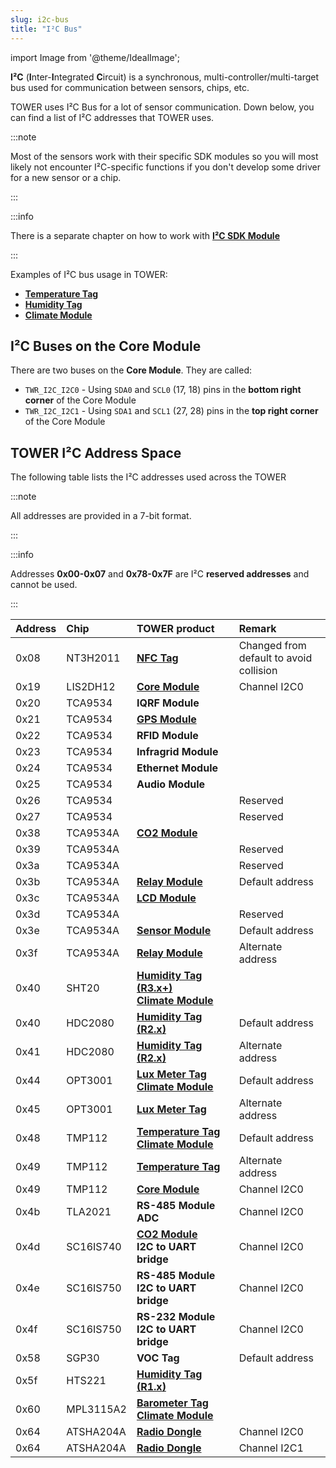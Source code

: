 ```yaml
---
slug: i2c-bus
title: "I²C Bus"
---
```

import Image from '@theme/IdealImage';

**I²C** (**I**nter-**I**ntegrated **C**ircuit) is a synchronous, multi-controller/multi-target bus used for communication between sensors, chips, etc.

TOWER uses I²C Bus for a lot of sensor communication. Down below, you can find a list of I²C addresses that TOWER uses.

:::note

Most of the sensors work with their specific SDK modules so you will most likely not encounter I²C-specific functions if you don't develop some driver for a new sensor or a chip.

:::

:::info

There is a separate chapter on how to work with [**I²C SDK Module**](../firmware-sdk/how-to/i2c-bus.md)

:::

Examples of I²C bus usage in TOWER:
- [**Temperature Tag**](../hardware-modules/about-temperature-tag.md)
- [**Humidity Tag**](../hardware-modules/about-humidity-tag.md)
- [**Climate Module**](../hardware-modules/about-climate-module.md)

## I²C Buses on the Core Module
There are two buses on the **Core Module**. They are called:

- `TWR_I2C_I2C0` - Using `SDA0` and `SCL0` (17, 18) pins in the **bottom right corner** of the Core Module
- `TWR_I2C_I2C1` - Using `SDA1` and `SCL1` (27, 28) pins in the **top right corner** of the Core Module

## TOWER I²C Address Space

The following table lists the I²C addresses used across the TOWER

:::note

  All addresses are provided in a 7-bit format.

:::

:::info

Addresses **0x00-0x07** and **0x78-0x7F** are I²C **reserved addresses** and cannot be used.

:::

| Address | Chip      | TOWER product                                                                                                                               | Remark                                  |
| :------ | :-------- | :------------------------------------------------------------------------------------------------------------------------------------------ | :-------------------------------------- |
| 0x08    | NT3H2011  | [**NFC Tag**](../hardware-modules/about-nfc-tag.md)                                                                                         | Changed from default to avoid collision |
| 0x19    | LIS2DH12  | [**Core Module**](../hardware-modules/about-core-module.md)                                                                                 | Channel I2C0                            |
| 0x20    | TCA9534   | **IQRF Module**                                                                                                                             |                                         |
| 0x21    | TCA9534   | [**GPS Module**](../hardware-modules/about-gps-module.md)                                                                                   |                                         |
| 0x22    | TCA9534   | **RFID Module**                                                                                                                             |                                         |
| 0x23    | TCA9534   | **Infragrid Module**                                                                                                                        |                                         |
| 0x24    | TCA9534   | **Ethernet Module**                                                                                                                         |                                         |
| 0x25    | TCA9534   | **Audio Module**                                                                                                                            |                                         |
| 0x26    | TCA9534   |                                                                                                                                             | Reserved                                |
| 0x27    | TCA9534   |                                                                                                                                             | Reserved                                |
| 0x38    | TCA9534A  | [**CO2 Module**](../hardware-modules/about-co2-module.md)                                                                                   |                                         |
| 0x39    | TCA9534A  |                                                                                                                                             | Reserved                                |
| 0x3a    | TCA9534A  |                                                                                                                                             | Reserved                                |
| 0x3b    | TCA9534A  | [**Relay Module**](../hardware-modules/about-relay-module.md)                                                                               | Default address                         |
| 0x3c    | TCA9534A  | [**LCD Module**](../hardware-modules/about-lcd-module.md)                                                                                   |                                         |
| 0x3d    | TCA9534A  |                                                                                                                                             | Reserved                                |
| 0x3e    | TCA9534A  | [**Sensor Module**](../hardware-modules/about-sensor-module.md)                                                                             | Default address                         |
| 0x3f    | TCA9534A  | [**Relay Module**](../hardware-modules/about-relay-module.md)                                                                               | Alternate address                       |
| 0x40    | SHT20     | [**Humidity Tag (R3.x+)**](../hardware-modules/about-humidity-tag.md)<br/>[**Climate Module**](../hardware-modules/about-climate-module.md) |                                         |
| 0x40    | HDC2080   | [**Humidity Tag (R2.x)**](../hardware-modules/about-humidity-tag.md)                                                                        | Default address                         |
| 0x41    | HDC2080   | [**Humidity Tag (R2.x)**](../hardware-modules/about-humidity-tag.md)                                                                        | Alternate address                       |
| 0x44    | OPT3001   | [**Lux Meter Tag**](../hardware-modules/about-lux-meter-tag.md)<br/>[**Climate Module**](../hardware-modules/about-climate-module.md)       | Default address                         |
| 0x45    | OPT3001   | [**Lux Meter Tag**](../hardware-modules/about-lux-meter-tag.md)                                                                             | Alternate address                       |
| 0x48    | TMP112    | [**Temperature Tag**](../hardware-modules/about-temperature-tag.md)<br/>[**Climate Module**](../hardware-modules/about-climate-module.md)   | Default address                         |
| 0x49    | TMP112    | [**Temperature Tag**](../hardware-modules/about-temperature-tag.md)                                                                         | Alternate address                       |
| 0x49    | TMP112    | [**Core Module**](../hardware-modules/about-core-module.md)                                                                                 | Channel I2C0                            |
| 0x4b    | TLA2021   | **RS-485 Module ADC**                                                                                                                       | Channel I2C0                            |
| 0x4d    | SC16IS740 | [**CO2 Module**](../hardware-modules/about-co2-module.md)<br/>**I2C to UART bridge**                                                        | Channel I2C0                            |
| 0x4e    | SC16IS750 | **RS-485 Module I2C to UART bridge**                                                                                                        | Channel I2C0                            |
| 0x4f    | SC16IS750 | **RS-232 Module I2C to UART bridge**                                                                                                        | Channel I2C0                            |
| 0x58    | SGP30     | **VOC Tag**                                                                                                                                 | Default address                         |
| 0x5f    | HTS221    | [**Humidity Tag (R1.x)**](../hardware-modules/about-humidity-tag.md)                                                                        |                                         |
| 0x60    | MPL3115A2 | [**Barometer Tag**](../hardware-modules/about-barometer-tag.md)<br/>[**Climate Module**](../hardware-modules/about-climate-module.md)       |                                         |
| 0x64    | ATSHA204A | [**Radio Dongle**](../hardware-modules/about-nfc-tag.md)                                                                                         | Channel I2C0                            |
| 0x64    | ATSHA204A | [**Radio Dongle**](../hardware-modules/about-radio-dongle.md)                                                                               | Channel I2C1                            |


